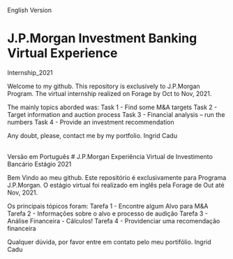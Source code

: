 English Version
# J.P.Morgan Investment Banking Virtual Experience
Internship_2021

Welcome to my github.
This repository is exclusively to J.P.Morgan Program.
The virtual internship realized on Forage by Oct to Nov, 2021.

The mainly topics aborded was:
Task 1 - Find some M&A targets
Task 2 - Target information and auction process
Task 3 - Financial analysis – run the numbers
Task 4 - Provide an investment recommendation

Any doubt, please, contact me by my portfolio.
Ingrid Cadu

<br>
Versão em Português
# J.P.Morgan Experiência Virtual de Investimento Bancário
Estágio 2021

Bem Vindo ao meu github.
Este repositório é exclusivamente para Programa J.P.Morgan.
O estágio virtual foi realizado em inglês pela Forage de Out até Nov, 2021.

Os principais tópicos foram:
Tarefa 1 - Encontre algum Alvo para M&A
Tarefa 2 - Informações sobre o alvo e processo de audição
Tarefa 3 - Análise Financeira - Cálculos!
Tarefa 4 - Providenciar uma recomendação financeira

Qualquer dúvida, por favor entre em contato pelo meu portifólio.
Ingrid Cadu
